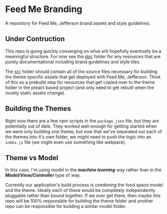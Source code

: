 # Feed Me Branding

A repository for Feed Me, Jefferson brand assets and style guidelines.

## Under Contruction

This repo is going quickly converging on what will hopefully eventually be a meaningful structure. For now see the [doc](doc) folder for any resources that are purely documentational including brand guidelines and style tiles. 

The [src](src) folder should contain all of the source files necessary for building the theme specific assets that get deployed with Feed Me, Jefferson. Think of this as a prebuild step for resources that get copied over to the theme folder in the preact based project (and only need to get rebuilt when the mostly static assets change).

## Building the Themes

Right now there are a few npm scripts in the `package.json` file, but they are potentially out of date. They worked well enough for getting started when we were only building one theme, but now that we've separated out each of the themes into it's own folder, we might need to push the logic into an `index.js` file (we might even use something like webpack). 

## Theme vs Model

In this case, I'm using model in the _**machine learning**_ way rather than in the _**Model/View/Controller**_ type of way. 

Currently our application's build process is combining the food space model and the theme. Ideally each of these would be completely independently pluggable rather than bound together. If we ever get there, then maybe this repo will be 100% responsible for building the theme folder and another repo can be responsible for building a similar model folder. 